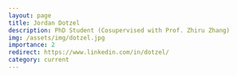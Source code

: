```yaml
---
layout: page
title: Jordan Dotzel
description: PhD Student (Cosupervised with Prof. Zhiru Zhang)
img: /assets/img/dotzel.jpg
importance: 2
redirect: https://www.linkedin.com/in/dotzel/
category: current
---
```

